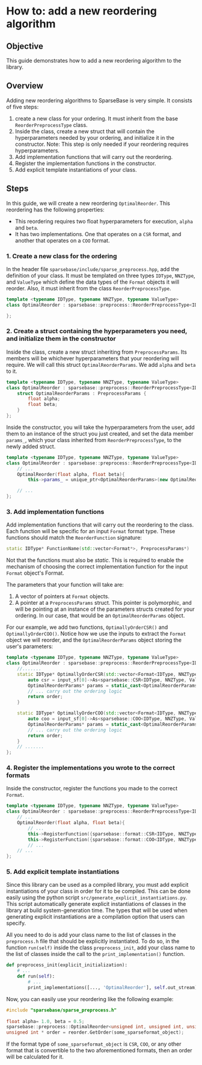 # How to: add a new reordering algorithm

## Objective
This guide demonstrates how to add a new reordering algorithm to the library.
## Overview

Adding new reordering algorithms to SparseBase is very simple. It consists of five steps:

1. create a new class for your ordering. It must inherit from the base `ReorderPreprocessType` class.
2. Inside the class, create a new struct that will contain the hyperparameters needed by your ordering, and initialize it in the constructor. Note: This step is only needed if your reordering requires hyperparameters.
3. Add implementation functions that will carry out the reordering. 
4. Register the implementation functions in the constructor.
5. Add explicit template instantiations of your class.

## Steps

In this guide, we will create a new reordering `OptimalReorder`. This reordering has the following properties:

- This reordering requires two float hyperparameters for execution, `alpha` and `beta`.
- It has two implementations. One that operates on a `CSR` format, and another that operates on a `COO` format.

### 1. Create a new class for the ordering

In the header file `sparsebase/include/sparse_preprocess.hpp`, add the definition of your class. It must be templated on three types `IDType`, `NNZType`, and `ValueType` which define the data types of the `Format` objects it will reorder. Also, it must inherit from the class `ReorderPreprocessType`.

```cpp
template <typename IDType, typename NNZType, typename ValueType>
class OptimalReorder : sparsebase::preprocess::ReorderPreprocessType<IDType, NNZType, ValueType> {

};
```

### 2. Create a struct containing the hyperparameters you need, and initialize them in the constructor

Inside the class, create a new struct inheriting from `PreprocessParams`. Its members will be whichever hyperparameters that your reordering will require. We will call this struct `OptimalReorderParams`. We add `alpha` and `beta` to it.

```cpp
template <typename IDType, typename NNZType, typename ValueType>
class OptimalReorder : sparsebase::preprocess::ReorderPreprocessType<IDType, NNZType, ValueType> {
	struct OptimalReorderParams : PreprocessParams {
		float alpha;
		float beta;
	}
};
```

Inside the constructor, you will take the hyperparameters from the user, add them to an instance of the struct you just created, and set the data member `params_`, which your class inherited from `ReorderPreprocessType`, to the newly added struct.

```cpp
template <typename IDType, typename NNZType, typename ValueType>
class OptimalReorder : sparsebase::preprocess::ReorderPreprocessType<IDType, NNZType, ValueType> {
	// ...
	OptimalReorder(float alpha, float beta){
		this->params_ = unique_ptr<OptimalReorderParams>(new OptimalReorderParams{alpha, beta});

	// ...
};
```

### 3. Add implementation functions

Add implementation functions that will carry out the reordering to the class. Each function will be specific for an input `Format` format type. These functions should match the `ReorderFunction` signature:

```cpp
static IDType* FunctionName(std::vector<Format*>, PreprocessParams*) 
```
Not that the functions must also be *static*. This is required to enable the mechanism of choosing the correct implementation function for the input `Format` object's Format.  

The parameters that your function will take are:

1. A vector of pointers at `Format` objects.
2. A pointer at a `PreprocessParams` struct. This pointer is polymorphic, and will be pointing at an instance of the parameters structs created for your ordering. In our case, that would be an `OptimalReorderParams` object. 

For our example, we add two functions, `OptimallyOrderCSR()` and `OptimallyOrderCOO()`. Notice how we use the inputs to extract the `Format` object we will reorder, and the `OptimalReorderParams` object storing the user's parameters:

```cpp
template <typename IDType, typename NNZType, typename ValueType>
class OptimalReorder : sparsebase::preprocess::ReorderPreprocessType<IDType, NNZType, ValueType> {
	//.......
	static IDType* OptimallyOrderCSR(std::vector<Format<IDType, NNZType, ValueType>*> input_sf, ReorderParams* poly_params){
		auto csr = input_sf[0]->As<sparsebase::CSR<IDType, NNZType, ValueType>>();
		OptimalReorderParams* params = static_cast<OptimalReorderParams*>(poly_params);
		// ... carry out the ordering logic
		return order;
	}

	static IDType* OptimallyOrderCOO(std::vector<Format<IDType, NNZType, ValueType>*> input_sf, ReorderParams* poly_params){
		auto coo = input_sf[0]->As<sparsebase::COO<IDType, NNZType, ValueType>>();
		OptimalReorderParams* params = static_cast<OptimalReorderParams*>(poly_params);
		// ... carry out the ordering logic
		return order;
	}
	// .......
};
```

### 4. Register the implementations you wrote to the correct formats

Inside the constructor, register the functions you made to the correct `Format`. 

```cpp
template <typename IDType, typename NNZType, typename ValueType>
class OptimalReorder : sparsebase::preprocess::ReorderPreprocessType<IDType, NNZType, ValueType> {
	// ...
	OptimalReorder(float alpha, float beta){
		// ...
		this->RegisterFunction({sparsebase::format::CSR<IDType, NNZType, ValueType>::get_format_id_static()}, optimally_order_csr);
		this->RegisterFunction({sparsebase::format::COO<IDType, NNZType, ValueType>::get_format_id_static()}, optimally_order_coo);
		// ...
	// ...
};
```

### 5. Add explicit template instantiations

Since this library can be used as a compiled library, you must add explicit instantiations of your class in order for it to be compiled. This can be done easily using the python script `src/generate_explicit_instantiations.py`. This script automatically generate explicit instantiations of classes in the library at build system-generation time. The types that will be used when generating explicit instantiations are a compilation option that users can specify. 

All you need to do is add your class name to the list of classes in the `preprocess.h` file that should be explicitly instantiated. To do so, in the function `run(self)` inside the class `preprocess_init`, add your class name to the list of classes inside the call to the `print_implementation()` function.

```python
def preprocess_init(explicit_initialization):
	# ...
	def run(self):
		# ...
		print_implementations([..., 'OptimalReorder'], self.out_stream)
```

Now, you can easily use your reordering like the following example:

```cpp
#include "sparsebase/sparse_preprocess.h"
 
float alpha= 1.0, beta = 0.5;
sparsebase::preprocess::OptimalReorder<unsigned int, unsigned int, unsigned int> reorder(alpha, beta);
unsigned int * order = reorder.GetOrder(some_sparseformat_object);
```

If the format type of `some_sparseformat_object` is `CSR`, `COO`, or any other format that is convertible to the two aforementioned formats, then an order will be calculated for it.